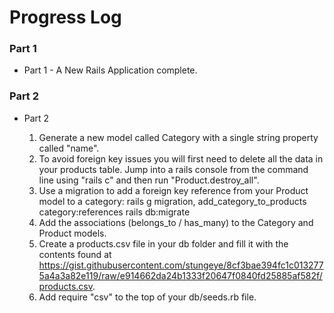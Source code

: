# Progress Log

### Part 1

- Part 1 - A New Rails Application complete.

### Part 2

- Part 2

  1. Generate a new model called Category with a single string property called "name".
  2. To avoid foreign key issues you will first need to delete all the data in your products table. Jump into a rails console from the command line using "rails c" and then run "Product.destroy_all".
  3. Use a migration to add a foreign key reference from your Product model to a category: rails g migration, add_category_to_products category:references rails db:migrate
  4. Add the associations (belongs_to / has_many) to the Category and Product models.
  5. Create a products.csv file in your db folder and fill it with the contents found at https://gist.githubusercontent.com/stungeye/8cf3bae394fc1c0132775a4a3a82e119/raw/e914662da24b1333f20647f0840fd25885af582f/products.csv.
  6. Add require "csv" to the top of your db/seeds.rb file.
